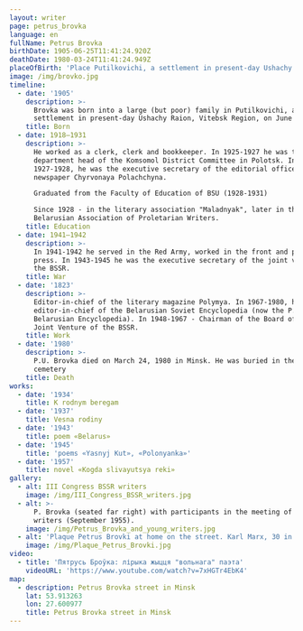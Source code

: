 ```yaml
---
layout: writer
page: petrus_brovka
language: en
fullName: Petrus Brovka
birthDate: 1905-06-25T11:41:24.920Z
deathDate: 1980-03-24T11:41:24.949Z
placeOfBirth: 'Place Putilkovichi, a settlement in present-day Ushachy Raion, Vitebsk Region'
image: /img/brovko.jpg
timeline:
  - date: '1905'
    description: >-
      Brovka was born into a large (but poor) family in Putilkovichi, a
      settlement in present-day Ushachy Raion, Vitebsk Region, on June 25, 1905.
    title: Born
  - date: 1918—1931
    description: >-
      He worked as a clerk, clerk and bookkeeper. In 1925-1927 he was the
      department head of the Komsomol District Committee in Polotsk. In
      1927-1928, he was the executive secretary of the editorial office of the
      newspaper Chyrvonaya Polachchyna.

      Graduated from the Faculty of Education of BSU (1928-1931)

      Since 1928 - in the literary association "Maladnyak", later in the
      Belarusian Association of Proletarian Writers.
    title: Education
  - date: 1941—1942
    description: >-
      In 1941-1942 he served in the Red Army, worked in the front and partisan
      press. In 1943-1945 he was the executive secretary of the joint venture of
      the BSSR.
    title: War
  - date: '1823'
    description: >-
      Editor-in-chief of the literary magazine Polymya. In 1967-1980, he was the
      editor-in-chief of the Belarusian Soviet Encyclopedia (now the P. Brovka
      Belarusian Encyclopedia). In 1948-1967 - Chairman of the Board of the
      Joint Venture of the BSSR.
    title: Work
  - date: '1980'
    description: >-
      P.U. Brovka died on March 24, 1980 in Minsk. He was buried in the Eastern
      cemetery
    title: Death
works:
  - date: '1934'
    title: K rodnym beregam
  - date: '1937'
    title: Vesna rodiny
  - date: '1943'
    title: poem «Belarus»
  - date: '1945'
    title: 'poems «Yasnyj Kut», «Polonyanka»'
  - date: '1957'
    title: novel «Kogda slivayutsya reki»
gallery:
  - alt: III Congress BSSR writers
    image: /img/III_Congress_BSSR_writers.jpg
  - alt: >-
      P. Brovka (seated far right) with participants in the meeting of young
      writers (September 1955).
    image: /img/Petrus_Brovka_and_young_writers.jpg
  - alt: 'Plaque Petrus Brovki at home on the street. Karl Marx, 30 in Minsk.'
    image: /img/Plaque_Petrus_Brovki.jpg
video:
  - title: 'Пятрусь Броўка: лірыка жыцця "вольнага" паэта'
    videoURL: 'https://www.youtube.com/watch?v=7xHGTr4EbK4'
map:
  - description: Petrus Brovka street in Minsk
    lat: 53.913263
    lon: 27.600977
    title: Petrus Brovka street in Minsk
---
```


